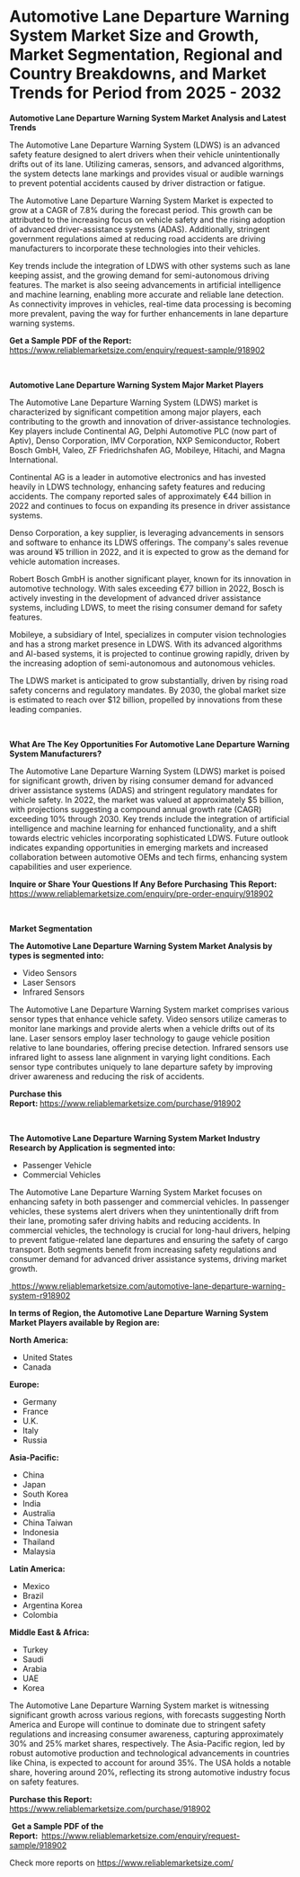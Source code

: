 <p><h1>Automotive Lane Departure Warning System Market Size and Growth, Market Segmentation, Regional and Country Breakdowns, and Market Trends for Period from 2025 -  2032</h1></p><p><strong>Automotive Lane Departure Warning System Market Analysis and Latest Trends</strong></p>
<p><p>The Automotive Lane Departure Warning System (LDWS) is an advanced safety feature designed to alert drivers when their vehicle unintentionally drifts out of its lane. Utilizing cameras, sensors, and advanced algorithms, the system detects lane markings and provides visual or audible warnings to prevent potential accidents caused by driver distraction or fatigue. </p><p>The Automotive Lane Departure Warning System Market is expected to grow at a CAGR of 7.8% during the forecast period. This growth can be attributed to the increasing focus on vehicle safety and the rising adoption of advanced driver-assistance systems (ADAS). Additionally, stringent government regulations aimed at reducing road accidents are driving manufacturers to incorporate these technologies into their vehicles. </p><p>Key trends include the integration of LDWS with other systems such as lane keeping assist, and the growing demand for semi-autonomous driving features. The market is also seeing advancements in artificial intelligence and machine learning, enabling more accurate and reliable lane detection. As connectivity improves in vehicles, real-time data processing is becoming more prevalent, paving the way for further enhancements in lane departure warning systems.</p></p>
<p><strong>Get a Sample PDF of the Report:&nbsp;</strong> <a href="https://www.reliablemarketsize.com/enquiry/request-sample/918902?utm_campaign=2472&utm_medium=2&utm_source=Github&utm_content=ia&utm_term=07032025&utm_id=automotive-lane-departure-warning-system">https://www.reliablemarketsize.com/enquiry/request-sample/918902</a></p>
<p>&nbsp;</p>
<p><strong>Automotive Lane Departure Warning System Major Market Players</strong></p>
<p><p>The Automotive Lane Departure Warning System (LDWS) market is characterized by significant competition among major players, each contributing to the growth and innovation of driver-assistance technologies. Key players include Continental AG, Delphi Automotive PLC (now part of Aptiv), Denso Corporation, IMV Corporation, NXP Semiconductor, Robert Bosch GmbH, Valeo, ZF Friedrichshafen AG, Mobileye, Hitachi, and Magna International.</p><p>Continental AG is a leader in automotive electronics and has invested heavily in LDWS technology, enhancing safety features and reducing accidents. The company reported sales of approximately €44 billion in 2022 and continues to focus on expanding its presence in driver assistance systems.</p><p>Denso Corporation, a key supplier, is leveraging advancements in sensors and software to enhance its LDWS offerings. The company's sales revenue was around ¥5 trillion in 2022, and it is expected to grow as the demand for vehicle automation increases.</p><p>Robert Bosch GmbH is another significant player, known for its innovation in automotive technology. With sales exceeding €77 billion in 2022, Bosch is actively investing in the development of advanced driver assistance systems, including LDWS, to meet the rising consumer demand for safety features.</p><p>Mobileye, a subsidiary of Intel, specializes in computer vision technologies and has a strong market presence in LDWS. With its advanced algorithms and AI-based systems, it is projected to continue growing rapidly, driven by the increasing adoption of semi-autonomous and autonomous vehicles.</p><p>The LDWS market is anticipated to grow substantially, driven by rising road safety concerns and regulatory mandates. By 2030, the global market size is estimated to reach over $12 billion, propelled by innovations from these leading companies.</p></p>
<p>&nbsp;</p>
<p><strong>What Are The Key Opportunities For Automotive Lane Departure Warning System Manufacturers?</strong></p>
<p><p>The Automotive Lane Departure Warning System (LDWS) market is poised for significant growth, driven by rising consumer demand for advanced driver assistance systems (ADAS) and stringent regulatory mandates for vehicle safety. In 2022, the market was valued at approximately $5 billion, with projections suggesting a compound annual growth rate (CAGR) exceeding 10% through 2030. Key trends include the integration of artificial intelligence and machine learning for enhanced functionality, and a shift towards electric vehicles incorporating sophisticated LDWS. Future outlook indicates expanding opportunities in emerging markets and increased collaboration between automotive OEMs and tech firms, enhancing system capabilities and user experience.</p></p>
<p><strong>Inquire or Share Your Questions If Any Before Purchasing This Report:</strong> <a href="https://www.reliablemarketsize.com/enquiry/pre-order-enquiry/918902?utm_campaign=2472&utm_medium=2&utm_source=Github&utm_content=ia&utm_term=07032025&utm_id=automotive-lane-departure-warning-system">https://www.reliablemarketsize.com/enquiry/pre-order-enquiry/918902</a></p>
<p>&nbsp;</p>
<p><strong>Market Segmentation</strong></p>
<p><strong>The Automotive Lane Departure Warning System Market Analysis by types is segmented into:</strong></p>
<p><ul><li>Video Sensors</li><li>Laser Sensors</li><li>Infrared Sensors</li></ul></p>
<p><p>The Automotive Lane Departure Warning System market comprises various sensor types that enhance vehicle safety. Video sensors utilize cameras to monitor lane markings and provide alerts when a vehicle drifts out of its lane. Laser sensors employ laser technology to gauge vehicle position relative to lane boundaries, offering precise detection. Infrared sensors use infrared light to assess lane alignment in varying light conditions. Each sensor type contributes uniquely to lane departure safety by improving driver awareness and reducing the risk of accidents.</p></p>
<p><strong>Purchase this Report:&nbsp;</strong><a href="https://www.reliablemarketsize.com/purchase/918902?utm_campaign=2472&utm_medium=2&utm_source=Github&utm_content=ia&utm_term=07032025&utm_id=automotive-lane-departure-warning-system">https://www.reliablemarketsize.com/purchase/918902</a></p>
<p>&nbsp;</p>
<p><strong>The Automotive Lane Departure Warning System Market Industry Research by Application is segmented into:</strong></p>
<p><ul><li>Passenger Vehicle</li><li>Commercial Vehicles</li></ul></p>
<p><p>The Automotive Lane Departure Warning System Market focuses on enhancing safety in both passenger and commercial vehicles. In passenger vehicles, these systems alert drivers when they unintentionally drift from their lane, promoting safer driving habits and reducing accidents. In commercial vehicles, the technology is crucial for long-haul drivers, helping to prevent fatigue-related lane departures and ensuring the safety of cargo transport. Both segments benefit from increasing safety regulations and consumer demand for advanced driver assistance systems, driving market growth.</p></p>
<p><a href="https://www.reliablemarketsize.com/automotive-lane-departure-warning-system-r918902?utm_campaign=2472&utm_medium=2&utm_source=Github&utm_content=ia&utm_term=07032025&utm_id=automotive-lane-departure-warning-system">&nbsp;https://www.reliablemarketsize.com/automotive-lane-departure-warning-system-r918902</a></p>
<p><strong>In terms of Region, the Automotive Lane Departure Warning System Market Players available by Region are:</strong></p>
<p>
    <p> <strong> North America: </strong>
        <ul>
            <li>United States</li>
            <li>Canada</li>
        </ul>
        </p> 
    <p> <strong> Europe: </strong>
        <ul>
            <li>Germany</li>
            <li>France</li>
            <li>U.K.</li>
            <li>Italy</li>
            <li>Russia</li>
        </ul>
        </p> 
    <p> <strong> Asia-Pacific: </strong>
        <ul>
            <li>China</li>
            <li>Japan</li>
            <li>South Korea</li>
            <li>India</li>
            <li>Australia</li>
            <li>China Taiwan</li>
            <li>Indonesia</li>
            <li>Thailand</li>
            <li>Malaysia</li>
        </ul>
        </p> 
    <p> <strong> Latin America: </strong>
        <ul>
            <li>Mexico</li>
            <li>Brazil</li>
            <li>Argentina Korea</li>
            <li>Colombia</li>
        </ul>
        </p> 
    <p> <strong> Middle East & Africa: </strong>
        <ul>
            <li>Turkey</li>
            <li>Saudi</li>
            <li>Arabia</li>
            <li>UAE</li>
            <li>Korea</li>
        </ul>
    </p>
    </p>
<p><p>The Automotive Lane Departure Warning System market is witnessing significant growth across various regions, with forecasts suggesting North America and Europe will continue to dominate due to stringent safety regulations and increasing consumer awareness, capturing approximately 30% and 25% market shares, respectively. The Asia-Pacific region, led by robust automotive production and technological advancements in countries like China, is expected to account for around 35%. The USA holds a notable share, hovering around 20%, reflecting its strong automotive industry focus on safety features.</p></p>
<p><strong>Purchase this Report: </strong><a href="https://www.reliablemarketsize.com/purchase/918902?utm_campaign=2472&utm_medium=2&utm_source=Github&utm_content=ia&utm_term=07032025&utm_id=automotive-lane-departure-warning-system">https://www.reliablemarketsize.com/purchase/918902</a></p>
<p>&nbsp;<strong>Get a Sample PDF of the Report:&nbsp;&nbsp;</strong><a href="https://www.reliablemarketsize.com/enquiry/request-sample/918902?utm_campaign=2472&utm_medium=2&utm_source=Github&utm_content=ia&utm_term=07032025&utm_id=automotive-lane-departure-warning-system">https://www.reliablemarketsize.com/enquiry/request-sample/918902</a></p>
<p><strong></strong></p>
<p>Check more reports on <a href="https://www.reliablemarketsize.com/?utm_campaign=2472&utm_medium=2&utm_source=Github&utm_content=ia&utm_term=07032025&utm_id=automotive-lane-departure-warning-system">https://www.reliablemarketsize.com/</a></p>